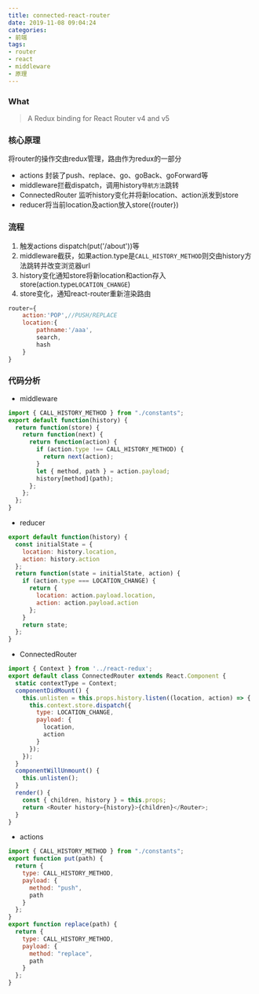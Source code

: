 ```yaml
---
title: connected-react-router
date: 2019-11-08 09:04:24
categories:
- 前端
tags:
- router
- react
- middleware
- 原理
---
```

### What
> A Redux binding for React Router v4 and v5

### 核心原理
将router的操作交由redux管理，路由作为redux的一部分
+ actions
封装了push、replace、go、goBack、goForward等
+ middleware拦截dispatch，调用history`导航方法`跳转
+ ConnectedRouter
监听history变化并将新location、action派发到store
+ reducer将当前location及action放入store({router})

### 流程
1. 触发actions
dispatch(put('/about'))等
2. middleware截获，如果action.type是`CALL_HISTORY_METHOD`则交由history方法跳转并改变浏览器url
3. history变化通知store将新location和action存入store(action.type`LOCATION_CHANGE`)
4. store变化，通知react-router重新渲染路由
```javascript
router={
    action:'POP',//PUSH/REPLACE
    location:{
        pathname:'/aaa',
        search,
        hash
    }
}
```
### 代码分析
+ middleware
```javascript
import { CALL_HISTORY_METHOD } from "./constants";
export default function(history) {
  return function(store) {
    return function(next) {
      return function(action) {
        if (action.type !== CALL_HISTORY_METHOD) {
          return next(action);
        }
        let { method, path } = action.payload;
        history[method](path);
      };
    };
  };
}
```
+ reducer
```javascript
export default function(history) {
  const initialState = {
    location: history.location,
    action: history.action
  };
  return function(state = initialState, action) {
    if (action.type === LOCATION_CHANGE) {
      return {
        location: action.payload.location,
        action: action.payload.action
      };
    }
    return state;
  };
}
```
+ ConnectedRouter
```javascript
import { Context } from '../react-redux';
export default class ConnectedRouter extends React.Component {
  static contextType = Context;
  componentDidMount() {
    this.unlisten = this.props.history.listen((location, action) => {
      this.context.store.dispatch({
        type: LOCATION_CHANGE,
        payload: {
          location,
          action
        }
      });
    });
  }
  componentWillUnmount() {
    this.unlisten();
  }
  render() {
    const { children, history } = this.props;
    return <Router history={history}>{children}</Router>;
  }
}
```
+ actions
```javascript
import { CALL_HISTORY_METHOD } from "./constants";
export function put(path) {
  return {
    type: CALL_HISTORY_METHOD,
    payload: {
      method: "push",
      path
    }
  };
}
export function replace(path) {
  return {
    type: CALL_HISTORY_METHOD,
    payload: {
      method: "replace",
      path
    }
  };
}
```